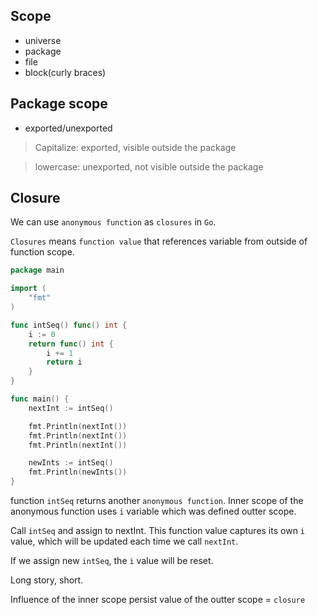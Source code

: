 ## Scope
* universe
* package
* file
* block(curly braces)

## Package scope
* exported/unexported
> Capitalize: exported, visible outside the package

> lowercase: unexported, not visible outside the package

## Closure
We can use `anonymous function` as `closures` in `Go`.

`Closures` means `function value` that references variable from outside of function scope.
```go
package main

import (
	"fmt"
)

func intSeq() func() int {
	i := 0
	return func() int {
		i += 1
		return i
	}
}

func main() {
	nextInt := intSeq()

	fmt.Println(nextInt())
	fmt.Println(nextInt())
	fmt.Println(nextInt())

	newInts := intSeq()
	fmt.Println(newInts())
}
```

function `intSeq` returns another `anonymous function`. Inner scope of the anonymous function uses `i` variable which was defined outter scope. 

Call `intSeq` and assign to nextInt. This function value captures its own `i` value, which will be updated each time we call `nextInt`.

If we assign new `intSeq`, the `i` value will be reset.

Long story, short.

Influence of the inner scope persist value of the outter scope = `closure`


